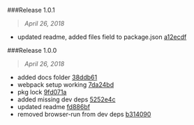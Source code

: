 

###Release 1.0.1
>*April 26, 2018*

 * updated readme, added files field to package.json [a12ecdf](https://github.com/stbaer/ttips/commits/a12ecdf04d035486768921dbafc731edd49de7e4)



###Release 1.0.0
>*April 26, 2018*

 * added docs folder [38ddb61](https://github.com/stbaer/ttips/commits/38ddb61fe4997d27ed52bbb04843ff44c6a0ea03)
 * webpack setup working [7da24bd](https://github.com/stbaer/ttips/commits/7da24bd5e0b587fe3f613961b2f4350b125bf06b)
 * pkg lock [9fd071a](https://github.com/stbaer/ttips/commits/9fd071a51ff9eb6949af2809d8c0fd99030ffa76)
 * added missing dev deps [5252e4c](https://github.com/stbaer/ttips/commits/5252e4cc3a83ca442199204d7f0380e1fdaad1f6)
 * updated readme [fd886bf](https://github.com/stbaer/ttips/commits/fd886bffaea54556d5cc64c777e906b9a1873509)
 * removed browser-run from dev deps [b314090](https://github.com/stbaer/ttips/commits/b31409012f4bab16ab51612eb690db20aff56c5d)
